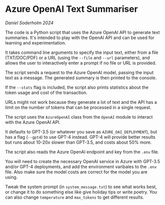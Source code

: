 # Azure OpenAI Text Summariser

_Daniel Soderholm 2024_

The code is a Python script that uses the Azure OpenAI API to generate text summaries. It's intended to play with the OpenAI API and can be used for learning and experimentation.

It takes command line arguments to specify the input text, either from a file (TXT/DOC/PDF) or a URL (using the `--file` and `--url` parameters), and allows the user to interactively enter a prompt if no file or URL is provided.

The script sends a request to the Azure OpenAI model, passing the input text as a message. The generated summary is then printed to the console. 

If the `--stats` flag is included, the script also prints statistics about the token usage and cost of the transaction.

URLs might not work because they generate a lot of text and the API has a limit on the number of tokens that can be processed in a single request. 

The script uses the `AzureOpenAI` class from the `OpenAI` module to interact with the Azure OpenAI API. 

It defaults to GPT-3.5 (or whatever you save as `AZURE_OAI_DEPLOYMENT`), but has a flag (`--gpt4`) to use GPT-4 instead. GPT-4 will provide better results but runs about 10-20x slower than GPT-3.5, and costs about 50% more.

The script also reads the Azure OpenAI endpoint and key from the `.env` file.

You will need to create the necessary OpenAI service in Azure with GPT-3.5 and/or GPT-4 deployments, and add the environment varibales to the `.env` file. Also make sure the model costs are correct for the model you are using.

Tweak the system prompt (in `system_message.txt`) to see what works best, or change it to do something else like give holiday tips or write poetry. You can also change `temperature` and `max_tokens` to get different results.

